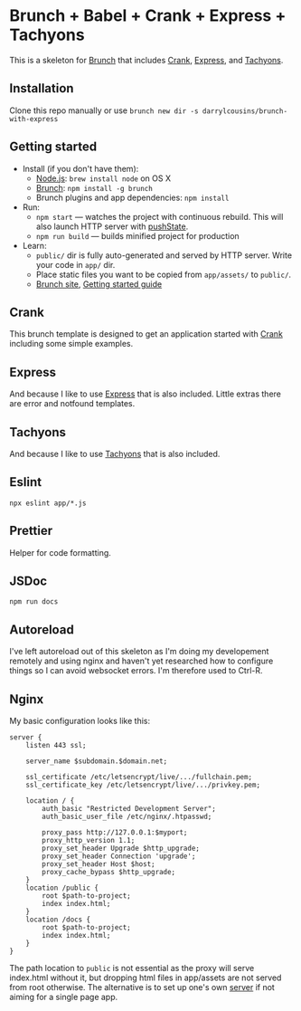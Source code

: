 # Brunch + Babel + Crank + Express + Tachyons

This is a skeleton for [Brunch](http://brunch.io) that includes
[Crank](https://crank.js.org/), [Express](https://expressjs.com), and [Tachyons](https://tachyons.io/).

## Installation

Clone this repo manually or use `brunch new dir -s darrylcousins/brunch-with-express`

## Getting started

* Install (if you don't have them):
    * [Node.js](http://nodejs.org): `brew install node` on OS X
    * [Brunch](http://brunch.io): `npm install -g brunch`
    * Brunch plugins and app dependencies: `npm install`
* Run:
    * `npm start` — watches the project with continuous rebuild. This will also
      launch HTTP server with
[pushState](https://developer.mozilla.org/en-US/docs/Web/Guide/API/DOM/Manipulating_the_browser_history).
    * `npm run build` — builds minified project for production
* Learn:
    * `public/` dir is fully auto-generated and served by HTTP server.  Write
      your code in `app/` dir.
    * Place static files you want to be copied from `app/assets/` to `public/`.
    * [Brunch site](http://brunch.io), [Getting started
      guide](https://github.com/brunch/brunch-guide#readme)

## Crank

This brunch template is designed to get an application started with
[Crank](https://crank.js.org/) including some simple examples.

## Express

And because I like to use [Express](https://expressjs.com/) that is also
included. Little extras there are error and notfound templates.

## Tachyons

And because I like to use [Tachyons](https://tachyons.io/) that is also included.

## Eslint

```
npx eslint app/*.js
```

## Prettier

Helper for code formatting.

## JSDoc

```
npm run docs
```

## Autoreload

I've left autoreload out of this skeleton as I'm doing my developement remotely and using nginx and haven't yet researched how to configure things so I can avoid websocket errors. I'm therefore used to Ctrl-R.

## Nginx

My basic configuration looks like this:

```
server {
	listen 443 ssl;

	server_name $subdomain.$domain.net;

	ssl_certificate /etc/letsencrypt/live/.../fullchain.pem;
	ssl_certificate_key /etc/letsencrypt/live/.../privkey.pem;

	location / {
		auth_basic "Restricted Development Server";
		auth_basic_user_file /etc/nginx/.htpasswd;

		proxy_pass http://127.0.0.1:$myport;
		proxy_http_version 1.1;
		proxy_set_header Upgrade $http_upgrade;
		proxy_set_header Connection 'upgrade';
		proxy_set_header Host $host;
		proxy_cache_bypass $http_upgrade;
	}
	location /public {
		root $path-to-project;
		index index.html;
	}
	location /docs {
		root $path-to-project;
		index index.html;
	}
}
```

The path location to `public` is not essential as the proxy will serve
index.html without it, but dropping html files in app/assets are not served
from root otherwise. The alternative is to set up one's own [server](https://github.com/brunch/brunch-guide/blob/master/content/en/chapter10-web-server.md#writing-your-own-server) if not aiming for a single page app.

